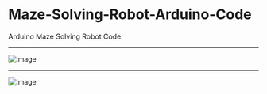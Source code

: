 # Maze-Solving-Robot-Arduino-Code
Arduino Maze Solving Robot Code.

-----------------------------------------------------------------------------------------------------------------------------------------

![image](https://user-images.githubusercontent.com/43112861/55577875-700fa700-56c9-11e9-8ff3-b34d30f62268.png)


-----------------------------------------------------------------------------------------------------------------------------------------

![image](https://user-images.githubusercontent.com/37743343/55577253-15148a80-569e-11e9-8ff2-7b4d663de020.png)

